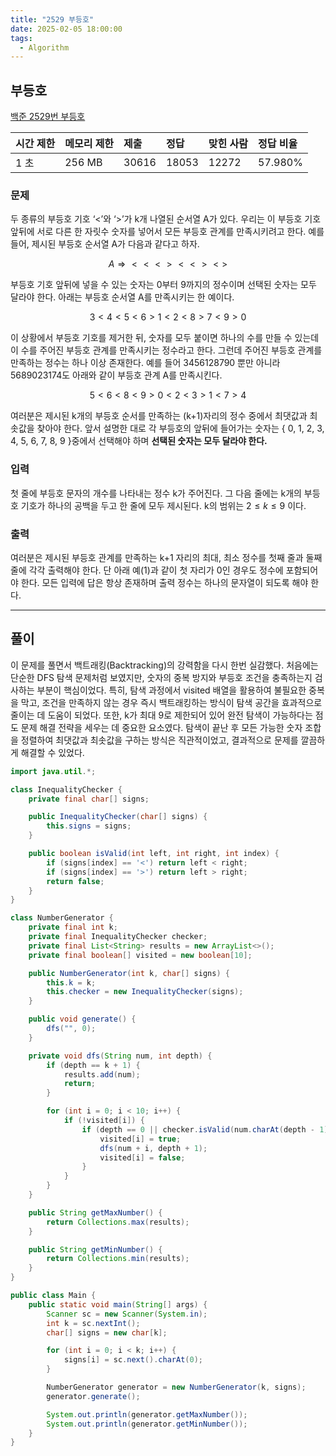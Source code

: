 ```yaml
---
title: "2529 부등호"
date: 2025-02-05 18:00:00
tags: 
  - Algorithm
---
```



## 부등호

[백준 2529번 부등호](https://www.acmicpc.net/problem/2529)

| 시간 제한 | 메모리 제한 | 제출     | 정답    | 맞힌 사람 | 정답 비율   |
|:------|:-------|:-------|:------|:------|:--------|
| 1 초   | 256 MB | 30616 | 18053 | 12272 | 57.980% |

### 문제

두 종류의 부등호 기호 ‘<’와 ‘>’가 k개 나열된 순서열 A가 있다. 우리는 이 부등호 기호 앞뒤에 서로 다른 한 자릿수 숫자를 넣어서 모든 부등호 관계를 만족시키려고 한다. 예를 들어, 제시된 부등호 순서열 A가 다음과 같다고 하자.

$$A ⇒ < < < > < < > < >$$

부등호 기호 앞뒤에 넣을 수 있는 숫자는 0부터 9까지의 정수이며 선택된 숫자는 모두 달라야 한다. 아래는 부등호 순서열 A를 만족시키는 한 예이다.

$$3 < 4 < 5 < 6 > 1 < 2 < 8 > 7 < 9 > 0$$

이 상황에서 부등호 기호를 제거한 뒤, 숫자를 모두 붙이면 하나의 수를 만들 수 있는데 이 수를 주어진 부등호 관계를 만족시키는 정수라고 한다. 그런데 주어진 부등호 관계를 만족하는 정수는 하나 이상 존재한다. 예를 들어 3456128790 뿐만 아니라 5689023174도 아래와 같이 부등호 관계 A를 만족시킨다.

$$5 < 6 < 8 < 9 > 0 < 2 < 3 > 1 < 7 > 4$$

여러분은 제시된 k개의 부등호 순서를 만족하는 (k+1)자리의 정수 중에서 최댓값과 최솟값을 찾아야 한다. 앞서 설명한 대로 각 부등호의 앞뒤에 들어가는 숫자는 { 0, 1, 2, 3, 4, 5, 6, 7, 8, 9 }중에서 선택해야 하며 **선택된 숫자는 모두 달라야 한다.**

### 입력

첫 줄에 부등호 문자의 개수를 나타내는 정수 k가 주어진다. 그 다음 줄에는 k개의 부등호 기호가 하나의 공백을 두고 한 줄에 모두 제시된다. k의 범위는 $2 ≤ k ≤ 9$ 이다.

### 출력

여러분은 제시된 부등호 관계를 만족하는 k+1 자리의 최대, 최소 정수를 첫째 줄과 둘째 줄에 각각 출력해야 한다. 단 아래 예(1)과 같이 첫 자리가 0인 경우도 정수에 포함되어야 한다. 모든 입력에 답은 항상 존재하며 출력 정수는 하나의 문자열이 되도록 해야 한다.

---

## 풀이

이 문제를 풀면서 백트래킹(Backtracking)의 강력함을 다시 한번 실감했다. 처음에는 단순한 DFS 탐색 문제처럼 보였지만, 숫자의 중복 방지와 부등호 조건을 충족하는지 검사하는 부분이 핵심이었다. 특히, 탐색 과정에서 visited 배열을 활용하여 불필요한 중복을 막고, 조건을 만족하지 않는 경우 즉시 백트래킹하는 방식이 탐색 공간을 효과적으로 줄이는 데 도움이 되었다. 또한, k가 최대 9로 제한되어 있어 완전 탐색이 가능하다는 점도 문제 해결 전략을 세우는 데 중요한 요소였다. 탐색이 끝난 후 모든 가능한 숫자 조합을 정렬하여 최댓값과 최솟값을 구하는 방식은 직관적이었고, 결과적으로 문제를 깔끔하게 해결할 수 있었다.

```java
import java.util.*;

class InequalityChecker {
    private final char[] signs;

    public InequalityChecker(char[] signs) {
        this.signs = signs;
    }

    public boolean isValid(int left, int right, int index) {
        if (signs[index] == '<') return left < right;
        if (signs[index] == '>') return left > right;
        return false;
    }
}

class NumberGenerator {
    private final int k;
    private final InequalityChecker checker;
    private final List<String> results = new ArrayList<>();
    private final boolean[] visited = new boolean[10];

    public NumberGenerator(int k, char[] signs) {
        this.k = k;
        this.checker = new InequalityChecker(signs);
    }

    public void generate() {
        dfs("", 0);
    }

    private void dfs(String num, int depth) {
        if (depth == k + 1) {
            results.add(num);
            return;
        }

        for (int i = 0; i < 10; i++) {
            if (!visited[i]) {
                if (depth == 0 || checker.isValid(num.charAt(depth - 1) - '0', i, depth - 1)) {
                    visited[i] = true;
                    dfs(num + i, depth + 1);
                    visited[i] = false;
                }
            }
        }
    }

    public String getMaxNumber() {
        return Collections.max(results);
    }

    public String getMinNumber() {
        return Collections.min(results);
    }
}

public class Main {
    public static void main(String[] args) {
        Scanner sc = new Scanner(System.in);
        int k = sc.nextInt();
        char[] signs = new char[k];

        for (int i = 0; i < k; i++) {
            signs[i] = sc.next().charAt(0);
        }

        NumberGenerator generator = new NumberGenerator(k, signs);
        generator.generate();

        System.out.println(generator.getMaxNumber());
        System.out.println(generator.getMinNumber());
    }
}
```
